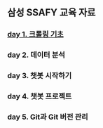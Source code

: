 ## 삼성 SSAFY 교육 자료
### [day 1. 크롤링 기초](https://github.com/haeyonghahn/samsung-ssafy-education/tree/master/day%201.%20%ED%81%AC%EB%A1%A4%EB%A7%81%20%EA%B8%B0%EC%B4%88)
### day 2. 데이터 분석
### day 3. 챗봇 시작하기
### day 4. 챗봇 프로젝트
### day 5. Git과 Git 버전 관리
